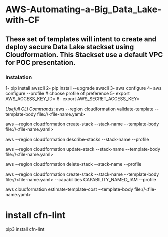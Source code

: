 # AWS-Automating-a-Big_Data_Lake-with-CF

## These set of templates will intent to create and deploy secure Data Lake stackset using Cloudformation.  This Stackset use a default VPC for POC presentation.

### Instalation 

1- pip install awscli
2- pip install --upgrade awscli
3- aws configure
4- aws configure --profile <profile-name> # choose profile of preference
5- export AWS_ACCESS_KEY_ID=<access-key-id>
6- export AWS_SECRET_ACCESS_KEY=<secret-access-key>

*Usefull CLI Commands*:
aws --region <region-name> cloudformation validate-template --template-body file://<file-name.yaml>

aws --region <region-name> cloudformation create-stack --stack-name <name> --template-body file://<file-name.yaml>

aws --region <region-name> cloudformation describe-stacks --stack-name <name> --profile <profile-name>

aws --region <region-name> cloudformation update-stack --stack-name <name> --template-body file://<file-name.yaml>

aws --region <region-name> cloudformation delete-stack --stack-name <name> --profile <profile-name>

aws --region <region-name> cloudformation create-stack --stack-name <name> --template-body file://<file-name.yaml> --capabilities CAPABILITY_NAMED_IAM --profile <profile-name>

aws cloudformation estimate-template-cost --template-body file://<file-name.yaml>

# install cfn-lint
pip3 install cfn-lint 